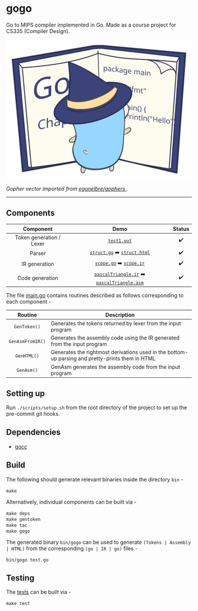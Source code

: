 # gogo
Go to MIPS compiler implemented in Go. Made as a course project for CS335 (Compiler Design).

<p align="center">
  <img alt="Logo" src="gopher.svg">
</p>

*Gopher vector imported from [egonelbre/gophers
](https://github.com/egonelbre/gophers).*

- - -

## Components

| Component | Demo | Status |
|:------------------------:|:----------------------------------------------------------------------------------------------------------------------------------:|:------------------:|
| Token generation / Lexer | [`test1.out`](test/lexer/test1.out) | :heavy_check_mark: |
| Parser | [`struct.go`](test/parser/struct.go) :arrow_right: [`struct.html`](https://shivanshrai84.gitlab.io/staticPages/assets/struct.html) | :heavy_check_mark: |
| IR generation | [`scope.go`](test/codegen/scope.go) :arrow_right: [`scope.ir`](test/codegen/scope.ir) | :heavy_check_mark: |
| Code generation | [`pascalTriangle.ir`](test/ir/pascalTriangle.ir) :arrow_right: [`pascalTriangle.asm`](test/ir/pascalTriangle.asm) | :heavy_check_mark: |

The file [main.go](src/main.go) contains routines described as follows corresponding to each component -

|    Routine   | Description                                                                                      |
|:------------:|--------------------------------------------------------------------------------------------------|
| `GenToken()` | Generates the tokens returned by lexer from the input program                                    |
|  `GenAsmFromIR()`  | Generates the assembly code using the IR generated from the input program                        |
|  `GenHTML()` | Generates the rightmost derivations used in the bottom-up parsing and pretty-prints them in HTML |
|  `GenAsm()`  | GenAsm generates the assembly code from the input program                                        |

## Setting up
Run `./scripts/setup.sh` from the root directory of the project to set up the pre-commit git hooks.

## Dependencies
* [gocc](https://github.com/goccmack/gocc)

## Build
The following should generate relevant binaries inside the directory `bin` -
```
make
```

Alternatively, individual components can be built via -
```
make deps
make gentoken
make tac
make gogo
```

The generated binary `bin/gogo` can be used to generate `(Tokens | Assembly | HTML)` from the corresponding `(go | IR | go)` files -
```
bin/gogo test.go
```

## Testing
The [tests](test) can be built via -
```
make test
```
